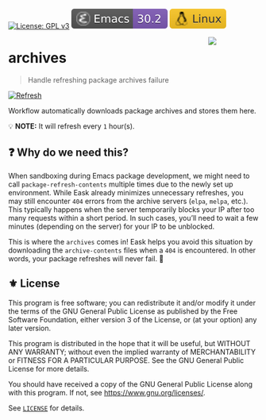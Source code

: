 [![License: GPL v3](https://img.shields.io/badge/License-GPL%20v3-blue.svg)](https://www.gnu.org/licenses/gpl-3.0)
[![Emacs Version](./badges/emacs.svg)](https://www.gnu.org/software/emacs/download.html)
[![](./badges/system.svg)](#)

<a href="#"><img align="right" src="https://raw.githubusercontent.com/emacs-eask/cli/master/docs/static/logo.png" width="20%"></a>
# archives
> Handle refreshing package archives failure

[![Refresh](https://github.com/emacs-eask/archives/actions/workflows/refresh.yml/badge.svg)](https://github.com/emacs-eask/archives/actions/workflows/refresh.yml)

Workflow automatically downloads package archives and stores them here.

💡 **NOTE:** It will refresh every `1` hour(s).

## ❓ Why do we need this?

When sandboxing during Emacs package development, we might need to call
`package-refresh-contents` multiple times due to the newly set up
environment. While Eask already minimizes unnecessary refreshes, you
may still encounter `404` errors from the archive servers (`elpa`,
`melpa`, etc.). This typically happens when the server temporarily
blocks your IP after too many requests within a short period. In such
cases, you’ll need to wait a few minutes (depending on the server) for
your IP to be unblocked.

This is where the `archives` comes in! Eask helps you avoid this situation
by downloading the `archive-contents` files when a `404` is encountered.
In other words, your package refreshes will never fail. 🎉

## ⚜️ License

This program is free software; you can redistribute it and/or modify
it under the terms of the GNU General Public License as published by
the Free Software Foundation, either version 3 of the License, or
(at your option) any later version.

This program is distributed in the hope that it will be useful,
but WITHOUT ANY WARRANTY; without even the implied warranty of
MERCHANTABILITY or FITNESS FOR A PARTICULAR PURPOSE.  See the
GNU General Public License for more details.

You should have received a copy of the GNU General Public License
along with this program.  If not, see <https://www.gnu.org/licenses/>.

See [`LICENSE`](./LICENSE) for details.
